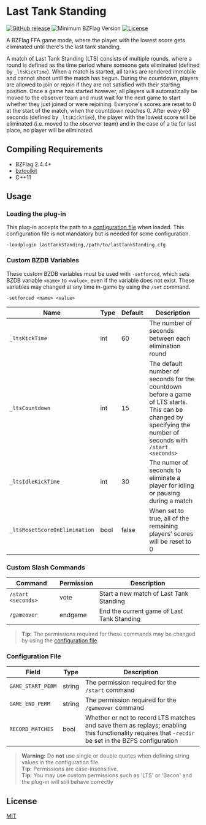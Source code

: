 # Last Tank Standing

[![GitHub release](https://img.shields.io/github/release/allejo/lastTankStanding.svg?maxAge=2592000)](https://github.com/allejo/lastTankStanding/releases/latest)
![Minimum BZFlag Version](https://img.shields.io/badge/BZFlag-v2.4.4+-blue.svg)
[![License](https://img.shields.io/github/license/allejo/lastTankStanding.svg)](https://github.com/allejo/lastTankStanding/blob/master/LICENSE.md)

A BZFlag FFA game mode, where the player with the lowest score gets eliminated until there's the last tank standing.

A match of Last Tank Standing (LTS) consists of multiple rounds, where a round is defined as the time period where someone gets eliminated (defined by `_ltsKickTime`). When a match is started, all tanks are rendered immobile and cannot shoot until the match has begun. During the countdown, players are allowed to join or rejoin if they are not satisfied with their starting position. Once a game has started however, all players will automatically be moved to the observer team and must wait for the next game to start whether they just joined or were rejoining. Everyone's scores are reset to 0 at the start of the match, when the countdown reaches 0. After every 60 seconds (defined by `_ltsKickTime`), the player with the lowest score will be eliminated (i.e. moved to the observer team) and in the case of a tie for last place, no player will be eliminated.

## Compiling Requirements

- BZFlag 2.4.4+
- [bztoolkit](https://github.com/allejo/bztoolkit)
- C++11

## Usage

### Loading the plug-in

This plug-in accepts the path to a [configuration file](https://github.com/allejo/lastTankStanding/blob/master/lastTankStanding.cfg) when loaded. This configuration file is not mandatory but is needed for some configuration.

```
-loadplugin lastTankStanding,/path/to/lastTankStanding.cfg
```

### Custom BZDB Variables

These custom BZDB variables must be used with `-setforced`, which sets BZDB variable `<name>` to `<value>`, even if the variable does not exist. These variables may changed at any time in-game by using the `/set` command.

```
-setforced <name> <value>
```

| Name | Type | Default | Description |
| ---- | ---- | ------- | ----------- |
| `_ltsKickTime` | int | 60 | The number of seconds between each elimination round |
| `_ltsCountdown` | int | 15 | The default number of seconds for the countdown before a game of LTS starts. This can be changed by specifying the number of seconds with `/start <seconds>` |
| `_ltsIdleKickTime` | int | 30 | The numer of seconds to eliminate a player for idling or pausing during a match |
| `_ltsResetScoreOnElimination` | bool | false | When set to true, all of the remaining players' scores will be reset to 0 |

### Custom Slash Commands

| Command | Permission | Description |
| ------- | ---------- | ----------- |
| `/start <seconds>` | vote | Start a new match of Last Tank Standing |
| `/gameover` | endgame | End the current game of Last Tank Standing |

> **Tip:** The permissions required for these commands may be changed by using the [configuration file](#configuration-file).

### Configuration File

| Field | Type | Description |
| ----- | ---- | ----------- |
| `GAME_START_PERM` | string | The permission required for the `/start` command |
| `GAME_END_PERM` | string | The permission required for the `/gameover` command |
| `RECORD_MATCHES` | bool | Whether or not to record LTS matches and save them as replays; enabling this functionality requires that `-recdir` be set in the BZFS configuration |

> **Warning:** Do **not** use single or double quotes when defining string values in the configuration file.  
> **Tip:** Permissions are case-insensitive.  
> **Tip:** You may use custom permissions such as 'LTS' or 'Bacon' and the plug-in will still behave correctly

## License

[MIT](https://github.com/allejo/lastTankStanding/blob/master/LICENSE.md)